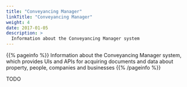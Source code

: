 ```yaml
---
title: "Conveyancing Manager"
linkTitle: "Conveyancing Manager"
weight: 4
date: 2017-01-05
description: >
  Information about the Conveyancing Manager system
---
```


{{% pageinfo %}}
Information about the Conveyancing Manager system, which provides UIs and APIs for acquiring documents and data about property, people, companies and businesses
{{% /pageinfo %}}

TODO
